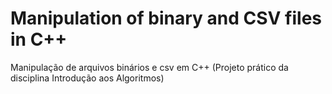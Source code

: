 # Manipulation of binary and CSV files in C++
Manipulação de arquivos binários e csv em C++ (Projeto prático da disciplina Introdução aos Algoritmos)
